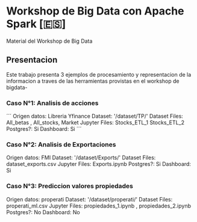 # Workshop de Big Data con Apache Spark [🇪🇸]
Material del Workshop de Big Data

## Presentacion

Este trabajo presenta 3 ejemplos de procesamiento y representacion de la informacion a traves de las herramientas provistas en el workshop de bigdata-

### Caso N°1: Analisis de acciones
´´´
Origen datos:   Libreria Yfinance
Dataset:        '/dataset/TP/' 
Dataset Files: All_betas ,  All_stocks, Market
Jupyter Files: Stocks_ETL_1
               Stocks_ETL_2
Postgres?:     Si
Dashboard:     Si
´´´

### Caso N°2: Analisis de Exportaciones

Origen datos:   FMI 
Dataset:        '/dataset/Exports/' 
Dataset Files: dataset_exports.csv
Jupyter Files: Exports.ipynb
Postgres?:     Si
Dashboard:     Si

### Caso N°3: Prediccion valores propiedades

Origen datos:   properati
Dataset:        '/dataset/properati/' 
Dataset Files: properati_ml.csv
Jupyter Files: propiedades_1.ipynb , propiedades_2.ipynb
Postgres?:     No
Dashboard:     No


